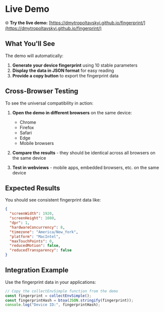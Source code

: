 # Live Demo

🌐 **Try the live demo:** [https://dmytropoltavskyi.github.io/fingerprint/](https://dmytropoltavskyi.github.io/fingerprint/)

## What You'll See

The demo will automatically:

1. **Generate your device fingerprint** using 10 stable parameters
2. **Display the data in JSON format** for easy reading
3. **Provide a copy button** to export the fingerprint data

## Cross-Browser Testing

To see the universal compatibility in action:

1. **Open the demo in different browsers** on the same device:

   - Chrome
   - Firefox
   - Safari
   - Edge
   - Mobile browsers

2. **Compare the results** - they should be identical across all browsers on the same device

3. **Test in webviews** - mobile apps, embedded browsers, etc. on the same device

## Expected Results

You should see consistent fingerprint data like:

```json
{
  "screenWidth": 1920,
  "screenHeight": 1080,
  "dpr": 1,
  "hardwareConcurrency": 8,
  "timezone": "America/New_York",
  "platform": "MacIntel",
  "maxTouchPoints": 0,
  "reducedMotion": false,
  "reducedTransparency": false
}
```

## Integration Example

Use the fingerprint data in your applications:

```javascript
// Copy the collectEnvSimple function from the demo
const fingerprint = collectEnvSimple();
const fingerprintHash = btoa(JSON.stringify(fingerprint));
console.log("Device ID:", fingerprintHash);
```
